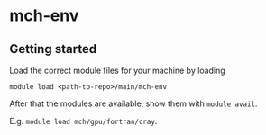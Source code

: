 # mch-env

## Getting started

Load the correct module files for your machine by loading

```
module load <path-to-repo>/main/mch-env
```

After that the modules are available, show them with `module avail`.

E.g. `module load mch/gpu/fortran/cray`.
